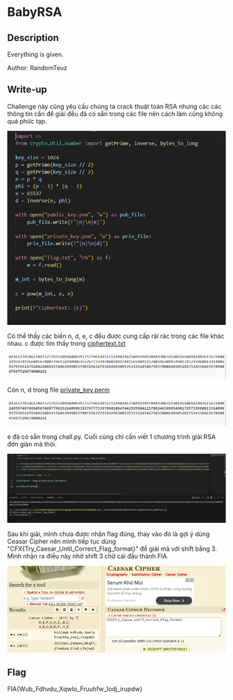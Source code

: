 # BabyRSA
## Description
Everything is given.

Author: RandomTeuz

## Write-up
Challenge này cũng yêu cầu chúng ta crack thuật toán RSA nhưng các các thông tin cần để giải đều đã có sẵn trong các file nên cách làm cũng không quá phức tạp.

![1](https://github.com/tlmt009147/2025-Tech-Test/blob/54247611dd0fd56e59c18bc878c1925f3ae88c71/crypto/BabyRSA/assets/1.png)

Có thể thấy các biến n, d, e, c đều được cung cấp rải rác trong các file khác nhau. c được tìm thấy trong [ciphertext.txt](https://github.com/tlmt009147/2025-Tech-Test/blob/54247611dd0fd56e59c18bc878c1925f3ae88c71/crypto/BabyRSA/assets/ciphertext.txt)

![3](https://github.com/tlmt009147/2025-Tech-Test/blob/54247611dd0fd56e59c18bc878c1925f3ae88c71/crypto/BabyRSA/assets/3.png)

Còn n, d trong file [private_key.perm](https://github.com/tlmt009147/2025-Tech-Test/blob/54247611dd0fd56e59c18bc878c1925f3ae88c71/crypto/BabyRSA/assets/private_key.pem)

![3](https://github.com/tlmt009147/2025-Tech-Test/blob/54247611dd0fd56e59c18bc878c1925f3ae88c71/crypto/BabyRSA/assets/3.png)

e đã có sẵn trong chall.py. Cuối cùng chỉ cần viết 1 chương trình giải RSA đơn giản mà thôi.

![4](https://github.com/tlmt009147/2025-Tech-Test/blob/73015933ae083eacb81fff434af5bee8821d4873/crypto/BabyRSA/assets/4.png)

Sau khi giải, mình chưa được nhận flag đúng, thay vào đó là gợi ý dùng Ceasar Cipher nên mình tiếp tục dùng "CFX{Try_Caesar_Until_Correct_Flag_format}" để giải mã với shift bằng 3. Mình nhận ra điều này nhờ shift 3 chữ cái đầu thành FIA.

![5](https://github.com/tlmt009147/2025-Tech-Test/blob/b8bfa2569afb2e5563b77579c400c6aba7f131ac/crypto/BabyRSA/assets/5.png)

## Flag

FIA{Wub_Fdhvdu_Xqwlo_Fruuhfw_Iodj_irupdw}
